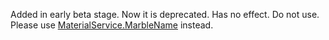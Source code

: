 Added in early beta stage. Now it is deprecated. Has no effect. Do not
use. Please use [MaterialService.MarbleName](https://create.roblox.com/docs/reference/engine/classes/MaterialService#MarbleName) instead.